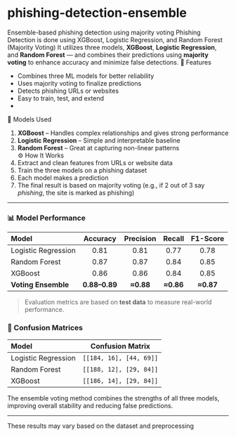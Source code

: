 # phishing-detection-ensemble
Ensemble-based phishing detection using majority voting
Phishing Detection is done using XGBoost, Logistic Regression, and Random Forest (Majority Voting)
It utilizes three models,  **XGBoost**, **Logistic Regression**, and **Random Forest** — and combines their predictions using **majority voting** to enhance accuracy and minimize false detections.
🚀 Features
- Combines three ML models for better reliability  
- Uses majority voting to finalize predictions  
- Detects phishing URLs or websites  
- Easy to train, test, and extend
- 
🧠 Models Used
1. **XGBoost** – Handles complex relationships and gives strong performance  
2. **Logistic Regression** – Simple and interpretable baseline  
3. **Random Forest** – Great at capturing non-linear patterns  
⚙️ How It Works
1. Extract and clean features from URLs or website data  
2. Train the three models on a phishing dataset  
3. Each model makes a prediction  
4. The final result is based on majority voting (e.g., if 2 out of 3 say *phishing*, the site is marked as phishing)

---
### 📊 Model Performance

| Model | Accuracy | Precision | Recall | F1-Score |
|:------|:---------:|:----------:|:-------:|:----------:|
| Logistic Regression | 0.81 | 0.81 | 0.77 | 0.78 |
| Random Forest | 0.87 | 0.87 | 0.84 | 0.85 |
| XGBoost | 0.86 | 0.86 | 0.84 | 0.85 |
| **Voting Ensemble** | **0.88–0.89** | **≈0.88** | **≈0.86** | **≈0.87** |

> Evaluation metrics are based on **test data** to measure real-world performance.

### 🧾 Confusion Matrices
| Model | Confusion Matrix |
|:------|:----------------:|
| Logistic Regression | `[[184, 16], [44, 69]]` |
| Random Forest | `[[188, 12], [29, 84]]` |
| XGBoost | `[[186, 14], [29, 84]]` |

The ensemble voting method combines the strengths of all three models, improving overall stability and reducing false predictions.
****
These results may vary based on the dataset and preprocessing

